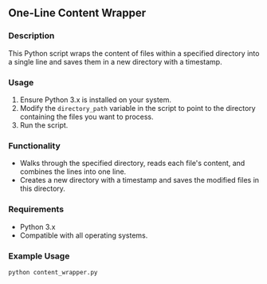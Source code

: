 ## One-Line Content Wrapper

### Description
This Python script wraps the content of files within a specified directory into a single line and saves them in a new directory with a timestamp.

### Usage
1. Ensure Python 3.x is installed on your system.
2. Modify the `directory_path` variable in the script to point to the directory containing the files you want to process.
3. Run the script.

### Functionality
- Walks through the specified directory, reads each file's content, and combines the lines into one line.
- Creates a new directory with a timestamp and saves the modified files in this directory.

### Requirements
- Python 3.x
- Compatible with all operating systems.

### Example Usage
```bash
python content_wrapper.py
